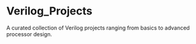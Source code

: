 # Verilog_Projects
A curated collection of Verilog projects ranging from basics to advanced processor design.  
